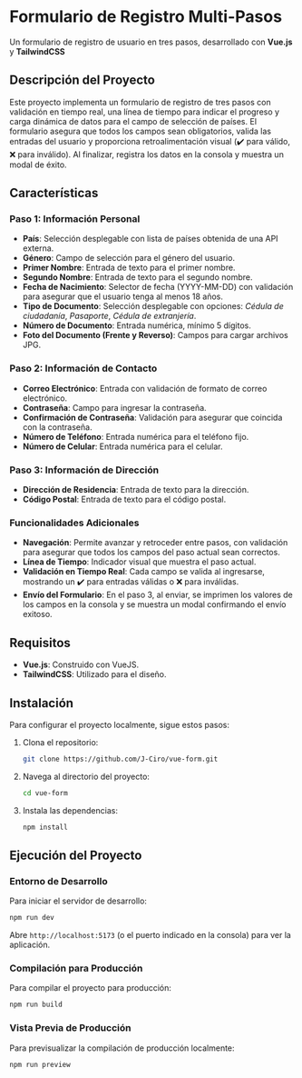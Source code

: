 # Formulario de Registro Multi-Pasos

Un formulario de registro de usuario en tres pasos, desarrollado con **Vue.js** y **TailwindCSS**

## Descripción del Proyecto

Este proyecto implementa un formulario de registro de tres pasos con validación en tiempo real, una línea de tiempo para indicar el progreso y carga dinámica de datos para el campo de selección de países. El formulario asegura que todos los campos sean obligatorios, valida las entradas del usuario y proporciona retroalimentación visual (✔️ para válido, ❌ para inválido). Al finalizar, registra los datos en la consola y muestra un modal de éxito.

## Características

### Paso 1: Información Personal

- **País**: Selección desplegable con lista de países obtenida de una API externa.
- **Género**: Campo de selección para el género del usuario.
- **Primer Nombre**: Entrada de texto para el primer nombre.
- **Segundo Nombre**: Entrada de texto para el segundo nombre.
- **Fecha de Nacimiento**: Selector de fecha (YYYY-MM-DD) con validación para asegurar que el usuario tenga al menos 18 años.
- **Tipo de Documento**: Selección desplegable con opciones: _Cédula de ciudadanía_, _Pasaporte_, _Cédula de extranjería_.
- **Número de Documento**: Entrada numérica, mínimo 5 dígitos.
- **Foto del Documento (Frente y Reverso)**: Campos para cargar archivos JPG.

### Paso 2: Información de Contacto

- **Correo Electrónico**: Entrada con validación de formato de correo electrónico.
- **Contraseña**: Campo para ingresar la contraseña.
- **Confirmación de Contraseña**: Validación para asegurar que coincida con la contraseña.
- **Número de Teléfono**: Entrada numérica para el teléfono fijo.
- **Número de Celular**: Entrada numérica para el celular.

### Paso 3: Información de Dirección

- **Dirección de Residencia**: Entrada de texto para la dirección.
- **Código Postal**: Entrada de texto para el código postal.

### Funcionalidades Adicionales

- **Navegación**: Permite avanzar y retroceder entre pasos, con validación para asegurar que todos los campos del paso actual sean correctos.
- **Línea de Tiempo**: Indicador visual que muestra el paso actual.
- **Validación en Tiempo Real**: Cada campo se valida al ingresarse, mostrando un ✔️ para entradas válidas o ❌ para inválidas.
- **Envío del Formulario**: En el paso 3, al enviar, se imprimen los valores de los campos en la consola y se muestra un modal confirmando el envío exitoso.

## Requisitos

- **Vue.js**: Construido con VueJS.
- **TailwindCSS**: Utilizado para el diseño.

## Instalación

Para configurar el proyecto localmente, sigue estos pasos:

1. Clona el repositorio:

   ```sh
   git clone https://github.com/J-Ciro/vue-form.git
   ```

2. Navega al directorio del proyecto:

   ```sh
   cd vue-form
   ```

3. Instala las dependencias:
   ```sh
   npm install
   ```

## Ejecución del Proyecto

### Entorno de Desarrollo

Para iniciar el servidor de desarrollo:

```sh
npm run dev
```

Abre `http://localhost:5173` (o el puerto indicado en la consola) para ver la aplicación.

### Compilación para Producción

Para compilar el proyecto para producción:

```sh
npm run build
```

### Vista Previa de Producción

Para previsualizar la compilación de producción localmente:

```sh
npm run preview
```
